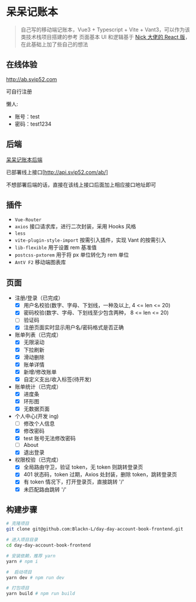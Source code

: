 # 呆呆记账本
> 自己写的移动端记账本，Vue3 + Typescript + Vite + Vant3，可以作为该类技术栈项目搭建的参考
> 页面基本 UI 和逻辑基于 [Nick 大佬的 React 版](https://github.com/Nick930826/juejue-vite-h)，在此基础上加了些自己的想法

## 在线体验
http://ab.svip52.com

可自行注册

懒人:
* 账号：test
* 密码：test1234


## 后端
[呆呆记账本后端](https://github.com/Blackn-L/day-day-account-book-backend)

已部署线上接口[http://api.svip52.com/ab/]

不想部署后端的话，直接在该线上接口后面加上相应接口地址即可

## 插件
* `Vue-Router`
* `axios` 接口请求库，进行二次封装，采用 Hooks 风格
* `less`
* `vite-plugin-style-import` 按需引入插件，实现 Vant 的按需引入
* `lib-flexible`  用于设置 rem 基准值
* `postcss-pxtorem` 用于将 px 单位转化为 rem 单位
* `AntV F2` 移动端图表库

## 页面
* 注册/登录（已完成）
  - [x] 用户名校验(数字、字母、下划线，一种及以上, 4 <= len <= 20)
  - [x] 密码校验(数字、字母、下划线至少包含两种， 8 <= len <= 20)
  - [ ] 验证码
  - [x] 注册页面实时显示用户名/密码格式是否正确

* 账单列表（已完成）
  - [x] 无限滚动
  - [x] 下拉刷新
  - [x] 滑动删除
  - [x] 账单详情
  - [x] 新增/修改账单
  - [x] 自定义支出/收入标签(待开发)
* 账单统计（已完成）
  - [x] 进度条
  - [x] 环形图
  - [x] 无数据页面
* 个人中心(开发 ing)
  - [ ] 修改个人信息
  - [x] 修改密码
  - [x] test 账号无法修改密码
  - [ ] About
  - [x] 退出登录
* 权限校验（已完成）
  - [x] 全局路由守卫，验证 token，无 token 则跳转登录页
  - [x] 401 状态码，token 过期，Axios 处封装，删除 token，跳转登录页
  - [x] 有 token 情况下，打开登录页，直接跳转 '/'
  - [x] 未匹配路由跳转 '/'
## 构建步骤
``` bash
# 克隆项目
git clone git@github.com:Blackn-L/day-day-account-book-frontend.git

# 进入项目目录
cd day-day-account-book-frontend

# 安装依赖，推荐 yarn
yarn # npm i

#  启动项目
yarn dev # npm run dev

# 打包项目
yarn build # npm run build
